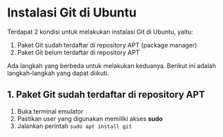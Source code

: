 # Instalasi Git di Ubuntu

Terdapat 2 kondisi untuk melakukan instalasi Git di Ubuntu, yaitu:
1. Paket Git sudah terdaftar di repository APT (package manager)
2. Paket Git belum terdaftar di repository APT

Ada langkah yang berbeda untuk melakukan keduanya.
Berikut ini adalah langkah-langkah yang dapat diikuti.

## 1. Paket Git sudah terdaftar di repository APT
1. Buka terminal emulator
2. Pastikan user yang digunakan memiliki akses **sudo**
3. Jalankan perintah `sudo apt install git`



